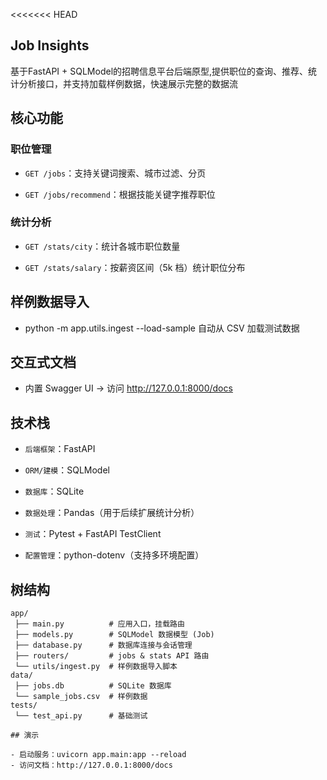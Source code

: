 <<<<<<< HEAD
## Job Insights  

基于FastAPI + SQLModel的招聘信息平台后端原型,提供职位的查询、推荐、统计分析接口，并支持加载样例数据，快速展示完整的数据流

## 核心功能

### 职位管理

- `GET /jobs`：支持关键词搜索、城市过滤、分页

- `GET /jobs/recommend`：根据技能关键字推荐职位

### 统计分析

- `GET /stats/city`：统计各城市职位数量

- `GET /stats/salary`：按薪资区间（5k 档）统计职位分布

## 样例数据导入

- python -m app.utils.ingest --load-sample 自动从 CSV 加载测试数据

## 交互式文档

- 内置 Swagger UI → 访问 http://127.0.0.1:8000/docs

## 技术栈

- `后端框架`：FastAPI

- `ORM/建模`：SQLModel

- `数据库`：SQLite

- `数据处理`：Pandas（用于后续扩展统计分析）

- `测试`：Pytest + FastAPI TestClient

- `配置管理`：python-dotenv（支持多环境配置）

## 树结构
```
app/
 ├── main.py          # 应用入口，挂载路由
 ├── models.py        # SQLModel 数据模型 (Job)
 ├── database.py      # 数据库连接与会话管理
 ├── routers/         # jobs & stats API 路由
 └── utils/ingest.py  # 样例数据导入脚本
data/
 ├── jobs.db          # SQLite 数据库
 └── sample_jobs.csv  # 样例数据
tests/
 └── test_api.py      # 基础测试

## 演示

- 启动服务：uvicorn app.main:app --reload
- 访问文档：http://127.0.0.1:8000/docs
